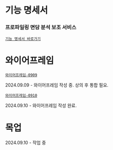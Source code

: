 # 기능 명세서
### 프로파일링 면담 분석 보조 서비스
[`기능 명세서 바로가기`][functional-specification-url]




# 와이어프레임
[`와이어프레임-0909`][wireframe]



2024.09.09 - 와이어프레임 작성 중. 상의 후 통합 필요.

[`와이어프레임-0910`][wireframe2]


2024.09.10 - 와이어프레임 작성 완료.

# 목업
2024.09.10 - 작업 중

<!-- url -->
[functional-specification-url]: FUNCTIONAL.md
[wireframe]: wireframe.pdf
[wireframe2]: wireframe2.pdf


